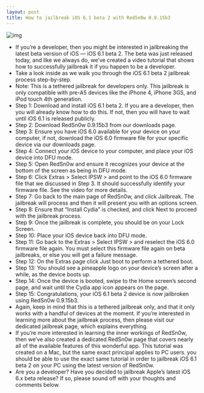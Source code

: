 ```yaml
---
layout: post
title: How to jailbreak iOS 6.1 beta 2 with RedSn0w 0.9.15b3
---
```

![img](http://media.idownloadblog.com/wp-content/uploads/2012/11/Jailbroken-iOS-6-beta-2.jpg)
* If you’re a developer, then you might be interested in jailbreaking the latest beta version of iOS — iOS 6.1 beta 2. The beta was just released today, and like we always do, we’ve created a video tutorial that shows how to successfully jailbreak it if you happen to be a developer.
* Take a look inside as we walk you through the iOS 6.1 beta 2 jailbreak process step-by-step.
* Note: This is a tethered jailbreak for developers only. This jailbreak is only compatible with pre-A5 devices like the iPhone 4, iPhone 3GS, and iPod touch 4th generation.
* Step 1: Download and install iOS 6.1 beta 2. If you are a developer, then you will already know how to do this. If not, then you will have to wait until iOS 6.1 is released publicly.
* Step 2: Download RedSn0w 0.9.15b3 from our downloads page.
* Step 3: Ensure you have iOS 6.0 available for your device on your computer, if not, download the iOS 6.0 firmware file for your specific device via our downloads page.
* Step 4: Connect your iOS device to your computer, and place your iOS device into DFU mode.
* Step 5: Open RedSn0w and ensure it recognizes your device at the bottom of the screen as being in DFU mode.
* Step 6: Click Extras > Select IPSW > and point to the iOS 6.0 firmware file that we discussed in Step 3. It should successfully identify your firmware file. See the video for more details.
* Step 7: Go back to the main page of RedSn0w, and click Jailbreak. The jailbreak will process and then it will present you with an options screen.
* Step 8: Ensure that “Install Cydia” is checked, and click Next to proceed with the jailbreak process.
* Step 9: Once the jailbreak is complete, you should be on your Lock Screen.
* Step 10: Place your iOS device back into DFU mode.
* Step 11: Go back to the Extras > Select IPSW > and reselect the iOS 6.0 firmware file again. You must select this firmware file again on beta jailbreaks, or else you will get a failure message.
* Step 12: On the Extras page click Just boot to perform a tethered boot.
* Step 13: You should see a pineapple logo on your device’s screen after a while, as the device boots up.
* Step 14: Once the device is booted, swipe to the Home screen’s second page, and wait until the Cydia app icon appears on the page.
* Step 15: Congratulations, your iOS 6.1 beta 2 device is now jailbroken using RedSn0w 0.9.15b3.
* Again, keep in mind that this is a tethered jailbreak only, and that it only works with a handful of devices at the moment. If you’re interested in learning more about the jailbreak process, then please visit our dedicated jailbreak page, which explains everything.
* If you’re more interested in learning the inner workings of RedSn0w, then we’ve also created a dedicated RedSn0w page that covers nearly all of the available features of this wonderful app. This tutorial was created on a Mac, but the same exact principal applies to PC users. you should be able to use the exact same tutorial in order to jailbreak iOS 6.1 beta 2 on your PC using the latest version of RedSn0w.
* Are you a developer? Have you decided to jailbreak Apple’s latest iOS 6.x beta release? If so, please sound off with your thoughts and comments below.


